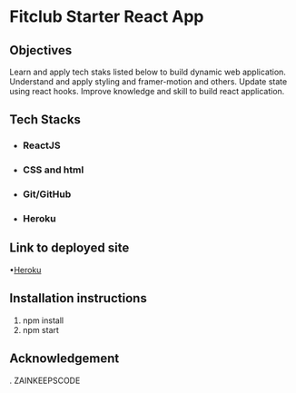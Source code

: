 # Fitclub Starter React App

## Objectives

Learn and apply tech staks listed below to build dynamic web application.
Understand and apply styling and framer-motion and others.
Update state using react hooks.
Improve knowledge and skill to build react application.

## Tech Stacks

  - ### ReactJS
  - ### CSS and html
  - ### Git/GitHub
  - ### Heroku

## Link to deployed site

•[Heroku]()

## Installation instructions

1. npm install
2. npm start

## Acknowledgement
. ZAINKEEPSCODE
